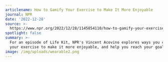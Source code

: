 ```yaml
---
articlename: How to Gamify Your Exercise to Make It More Enjoyable
journal: NPR
date: '2022-12-28'
source: >-
  https://www.npr.org/2022/12/28/1145854110/how-to-gamify-your-exercise-to-make-it-more-enjoyable
spotlight: false
summary: >-
  For an episode of Life Kit, NPR's Vincent Acovino explores ways you can gamify
  your exercise to make it more enjoyable, and help you reach your goals.
image: /img/uploads/wearable2.png
---
```


